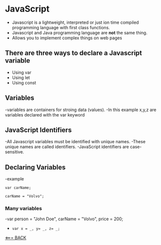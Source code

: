 # JavaScript

- Javascript is a lightweight, interpreted or just ion time compiled programming language with first class functions.
- Javascript and Java programming language are **not** the same thing.
- Allows you to implement complex things on web pages

## There are three ways to declare a Javascript variable

- Using var
- Using let
- Using const

## Variables

-variables are containers for stroing data (values).
-In this example x,y,z are variables declared with the var keyword

## JavaScript Identifiers

-All Javascript variables must be identified with unique names.
-These unique names are called identifiers.
-JavaScript identifiers are case-sensitive.

## Declaring Variables

-example

`var carName;`

`carName = "Volvo";`

### Many variables
-var person = "John Doe", carName = "Volvo", price = 200;
- `var x = _, y= _, z= _;`

[<=== BACK](README.md)
